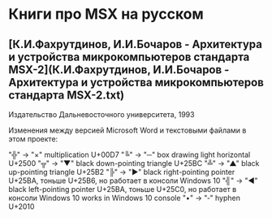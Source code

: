 ﻿Книги про MSX на русском
========================

## [К.И.Фахрутдинов, И.И.Бочаров - Архитектура и устройства микрокомпьютеров стандарта MSX-2](К.И.Фахрутдинов, И.И.Бочаров - Архитектура и устройства микрокомпьютеров стандарта MSX-2.txt)
Издательство Дальневосточного университета, 1993

Изменения между версией Microsoft Word и текстовыми файлами в этом проекте:

"╬" -> "×" multiplication U+00D7
"╚" -> "─" box drawing light horizontal U+2500
"╦" -> "▼" black down-pointing triangle U+25BC
"╩" -> "▲" black up-pointing triangle U+25B2
"╠" -> "►" black right-pointing pointer U+25BA, тоньше U+25B6, но работает в консоли Windows 10
"╣" -> "◄" black left-pointing pointer U+25BA, тоньше U+25C0, но работает в консоли Windows 10
works in Windows 10 console
"•" -> "‐" hyphen U+2010
